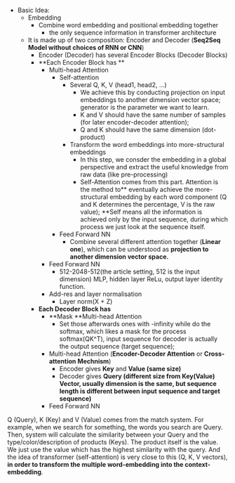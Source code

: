 - Basic Idea:
   - Embedding
      - Combine word embedding and positional embedding together
         - the only sequence information in transformer architecture
   - It is made up of two composition: Encoder and Decoder (**Seq2Seq Model without choices of RNN or CNN**)
      - Encoder (Decoder) has several Encoder Blocks (Decoder Blocks)
      - **Each Encoder Block has **
         - Multi-head Attention
            - Self-attention
               - Several Q, K, V (head1, head2, ...)
                  - We achieve this by conducting projection on input embeddings to another dimension vector space; generator is the parameter we want to learn.
                  - K and V should have the same number of samples (for later encoder-decoder attention);
                  - Q and K should have the same dimension (dot-product)
               - Transform the word embeddings into more-structural embeddings
                  - In this step, we consder the embedding in a global perspective and extract the useful knowledge from raw data (like pre-processing)
                  - Self-Attention comes from this part. Attention is the method to** eventually achieve the more-structural embedding by each word component (Q and K determines the percentage, V is the raw value); **Self means all the information is achieved only by the input sequence, during which process we just look at the sequence itself.
            - Feed Forward NN
               - Combine several different attention together (**Linear one**), which can be understood as **projection to another dimension vector space.**
         - Feed Forward NN
            - 512-2048-512(the article setting, 512 is the input dimension) MLP, hidden layer ReLu, output layer identity function.
         - Add-res and layer normalisation
            - Layer norm(X + Z)
      - **Each Decoder Block has**
         - **Mask **Multi-head Attention 
            - Set those afterwards ones with -infinity while do the softmax, which likes a mask for the process softmax(QK^T), input sequence for decoder is actually the output sequence (target sequence);
         - Multi-head Attention (**Encoder-Decoder Attention** or **Cross-attention Mechnism**)
            - Encoder gives **Key** and **Value (same size)**
            - Decoder gives **Query (different size from Key(Value) Vector, usually dimension is the same, but sequence length is different between input sequence and target sequence)**
         - Feed Forward NN

Q (Query), K (Key) and V (Value) comes from the match system. For example, when we search for something, the words you search are Query. Then, system will calculate the similarity between your Query and the type/color/description of products (Keys). The product itself is the value.
We just use the value which has the highest similarity with the query. And the idea of transformer (self-attention) is very close to this (Q, K, V vectors), **in order to transform the multiple word-embedding into the context-embedding**.
